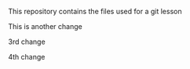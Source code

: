 This repository contains the files used for a git lesson

This is another change

3rd change

4th change

